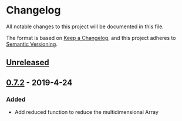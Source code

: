# Changelog
All notable changes to this project will be documented in this file.

The format is based on [Keep a Changelog](https://keepachangelog.com/zh-CN/1.0.0/),
and this project adheres to [Semantic Versioning](https://semver.org/lang/zh-CN/).

## [Unreleased]

## [0.7.2] - 2019-4-24
### Added
- Add reduced function to reduce the multidimensional Array

[Unreleased]: https://github.com/young-js/youngjs/compare/v0.7.2...HEAD
[0.7.2]: https://github.com/young-js/youngjs/compare/v0.7.1...v0.7.2
